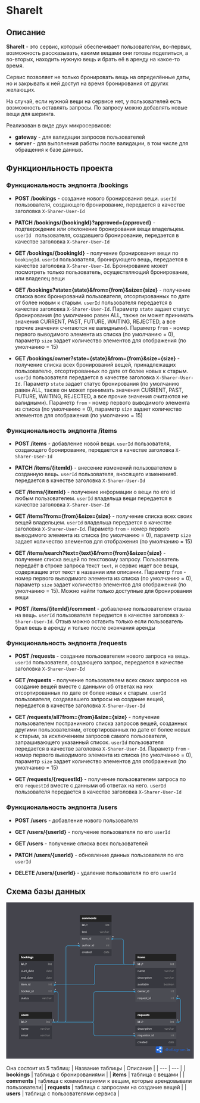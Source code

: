 # ShareIt

## Описание
**ShareIt** - это сервис, который обеспечивает пользователям, во-первых, возможность рассказывать, какими вещами они готовы поделиться, а во-вторых, находить нужную вещь и брать её в аренду на какое-то время. 

Сервис позволяет не только бронировать вещь на определённые даты, но и закрывать к ней доступ на время бронирования от других желающих.

На случай, если нужной вещи на сервисе нет, у пользователей есть возможность оставлять запросы. По запросу можно добавлять новые вещи для шеринга. 

Реализован в виде двух микросервисов: 
- **gateway** - для валидации запросов пользователей
- **server** - для выполнения работы после валидации, в том числе для обращения к базе данных.


## Функционльность проекта
### Функциональность эндпонта /bookings

- **POST /bookings** - создание нового бронирования вещи. `userId` пользователя, создающего бронирование, передается в качестве заголовка `X-Sharer-User-Id`

- **PATCH /bookings/{bookingId}?approved={approved}** - подтверждение или отклонение бронирования вещи владельцем. `userId ` пользователя, создавшего бронирование, передается в качестве заголовка `X-Sharer-User-Id`

- **GET /bookings/{bookingId}** - получение бронирования вещи по `bookingId`. `userId` пользователя, бронирующего вещь, передается в качестве заголовка `X-Sharer-User-Id`. Бронирование может посмотреть только пользователь, осуществляющий бронирование, или владелец вещи

- **GET /bookings?state={state}&from={from}&size={size}** - получение списка всех бронирований пользователя, отсортированных по дате от более новым к старым. `userId` пользователя передается в качестве заголовка `X-Sharer-User-Id`. Параметр `state` задает статус бронирования (по умолчанию равен ALL, также он может принимать значения CURRENT, PAST, FUTURE, WAITING, REJECTED, а все прочие значения считаются не валидными). Параметр `from` - номер первого выводимого элемента из списка (по умолчанию = 0), параметр `size` задает количество элементов для отображения (по умолчанию = 15)

- **GET /bookings/owner?state={state}&from={from}&size={size}** - получение списка всех бронирований вещей, принадлежащих пользователю, отсортированных по дате от более новых к старым. `userId` пользователя передается в качестве заголовка `X-Sharer-User-Id`. Параметр `state` задает статус бронирования (по умолчанию равен ALL, также он может принимать значения CURRENT, PAST, FUTURE, WAITING, REJECTED, а все прочие значения считаются не валидными). Параметр `from` - номер первого выводимого элемента из списка (по умолчанию = 0), параметр `size` задает количество элементов для отображения (по умолчанию = 15)


### Функциональность эндпонта /items

- **POST /items** - добавление новой вещи. `userId` пользователя, создающего бронирование, передается в качестве заголовка `X-Sharer-User-Id`

- **PATCH /items/{itemId}** - внесение изменений пользователем в созданную вещь. `userId` пользователя, вносящего измененияб. передается в качестве заголовка `X-Sharer-User-Id`

- **GET /items/{itemId}** - получение информации о вещи по его id любым пользователем. `userId` владельца вещи передается в качестве заголовка `X-Sharer-User-Id`

- **GET /items?from={from}&size={size}** - получение списка всех своих вещей владельцем. `userId` владельца передается в качестве заголовка `X-Sharer-User-Id`. Параметр `from` - номер первого выводимого элемента из списка (по умолчанию = 0), параметр `size` задает количество элементов для отображения (по умолчанию = 15)

- **GET /items/search?text={text}&from={from}&size={size}** - получение списка вещей по текстовому запросу. Пользователь передаёт в строке запроса текст `text`, и сервис ищет все вещи, содержащие этот текст в названии или описании. Параметр `from` - номер первого выводимого элемента из списка (по умолчанию = 0), параметр `size` задает количество элементов для отображения (по умолчанию = 15). Можно найти только доступные для бронирования вещи

- **POST /items/{itemId}/comment** - добавление пользователем отзыва на вещь. `userId` пользователя передается в качестве заголовка `X-Sharer-User-Id`. Отзыв можно оставить только если пользователь брал вещь в аренду и только после окончания аренды


### Функциональность эндпонта /requests

- **POST /requests** - создание пользователем нового запроса на вещь. `userId` пользователя, создающего запрос, передается в качестве заголовка `X-Sharer-User-Id`

- **GET /requests** - получение пользователем всех своих запросов на создание вещей вместе с данными об ответах на них отсортированных по дате от более новых к старым. `userId` пользователя, создававшего запросы на создание вещей, передается в качестве заголовка `X-Sharer-User-Id`

- **GET /requests/all?from={from}&size={size}** - получение пользователем постраничного списка запросов вещей, созданных другими пользователями, отсортированных по дате от более новых к старым, за исключением запросов самого пользователя, запрашивающего указанный список. `userId` пользователя передается в качестве заголовка `X-Sharer-User-Id`. Параметр `from` - номер первого выводимого элемента из списка (по умолчанию = 0), параметр `size` задает количество элементов для отображения (по умолчанию = 15)

- **GET /requests/{requestId}** - получение пользователем запроса по его `requestId` вместе с данными об ответах на него. `userId` пользователя передается в качестве заголовка `X-Sharer-User-Id`


### Функциональность эндпонта /users

- **POST /users** - добавление нового пользователя

- **GET /users/{userId}** - получение пользователя по его `userId`

- **GET /users** - получение списка всех пользователей

- **PATCH /users/{userId}** - обновление данных пользователя по его `userId`

- **DELETE /users/{userId}** - удаление пользователя по его `userId`


## Схема базы данных

![dbScheme](dbScheme.png)

Она состоит из 5 таблиц:
| Название таблицы | Описание |
| --- | --- |
| **bookings** | таблица с бронированиями |
| **items** | таблица с вещами |
| **comments** | таблица с комментариями к вещам, которые арендовывали пользователи|
| **requests** | таблица с запросами на создание вещей |
| **users** | таблица с пользователями сервиса |
